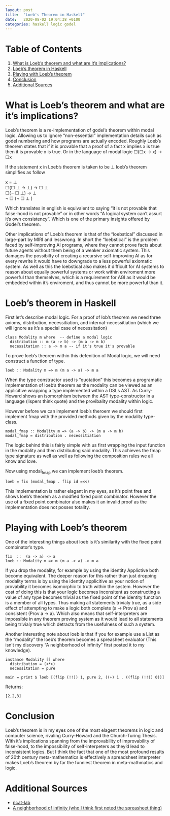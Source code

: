 ```yaml
---
layout: post
title:  "Loeb's Theorem in Haskell"
date:   2020-08-02 19:04:38 +0100
categories: haskell logic godel
---
```

# Table of Contents

1.  [What is Loeb&rsquo;s theorem and what are it&rsquo;s implications?](#org55bc79c)
2.  [Loeb&rsquo;s theorem in Haskell](#org681f198)
3.  [Playing with Loeb&rsquo;s theorem](#org90a76af)
4.  [Conclusion](#org60071fd)
5.  [Additional Sources](#org6dc761b)



<a id="org55bc79c"></a>

# What is Loeb&rsquo;s theorem and what are it&rsquo;s implications?

Loeb&rsquo;s theorem is a re-implementation of godel&rsquo;s theorem within modal logic.
Allowing us to ignore &ldquo;non-essential&rdquo; implementation details such as godel numbering and how programs are actually encoded.
Roughly Loeb&rsquo;s theorem states that if it is provable that a proof of a fact x implies x is true then it is provable x is true.
Or in the language of modal logic ☐(☐x -> x) -> ☐x

If the statement x in Loeb&rsquo;s theorem is taken to be &perp; loeb&rsquo;s theorem simplifies as follow

x = &perp;  
☐(☐ &perp; -> &perp;) -> ☐ &perp;  
☐(¬ ☐ &perp;) -> &perp;  
¬ ☐ (¬ ☐ &perp; )  

Which translates in english is equivalent to saying &ldquo;it is not provable that false-hood is not provable&rdquo; or in other words &ldquo;A logical system can&rsquo;t assurt it&rsquo;s own consistency&rdquo;.
Which is one of the primary insights offered by Godel&rsquo;s theorem.

Other implications of Loeb&rsquo;s theorem is that of the &ldquo;loebstical&rdquo; discussed in large-part by MIRI and lesswrong.
In short the &ldquo;loebstical&rdquo; is the problem faced by self-improving AI programs, where they cannot prove facts about future agents without them being of a weaker axiomatic system.
This damages the possibilty of creating a recursive self-improving AI as for every rewrite it would have to downgrade to a less powerful axiomatic system.
As well as this the loebstical also makes it difficult for AI systems to reason about equally powerful systems or work within enviroment more powerful than themselves, which is a requirement for AGI as it would be embedded within it&rsquo;s enviroment, and thus cannot be more powerful than it.


<a id="org681f198"></a>

# Loeb&rsquo;s theorem in Haskell

First let&rsquo;s describe modal logic.
For a proof of lob&rsquo;s theorem we need three axioms, distribution, necessitiation, and internal-necessitiation (which we will ignore as it&rsquo;s a special case of necessitation)

    class Modality m where  -- define a modal logic
      distribution :: m (a -> b) -> (m a -> m b)
      necessitation :: a -> m a -- if it's true it's provable

To prove loeb&rsquo;s theorem within this defenition of Modal logic, we will need construct a function of type.

    loeb :: Modality m => m (m a -> a) -> m a

When the type constructor used is &ldquo;quotation&rdquo; this becomes a programatic implementation of loeb&rsquo;s theorem as the modality can be viewed as an applicitive wrapping a type implemented within a DSLs AST.
As Curry-Howard shows an isomorphism between the AST type-constructor in a language (lispers think quote) and the provibality modality within logic.

However before we can implement loeb&rsquo;s theroem we should first implement fmap with the provided methods given by the modality type-class.

    modal_fmap :: Modality m => (a -> b) -> (m a -> m b)
    modal_fmap = distribution . necessitiation

The logic behind this is fairly simple with us first wrapping the input function in the modality and then distributing said modality.
This achieves the fmap type signature as well as well as following the composition rules we all know and love.

Now using modal<sub>fmap</sub> we can implement loeb&rsquo;s theorem.

    loeb = fix (modal_fmap . flip id =<<)

This implementation is rather elagant in my eyes, as it&rsquo;s point free and shows loeb&rsquo;s theorem as a modfied fixed point combinator.
However the use of a fixed point combinator also makes it an invalid proof as the implementation does not posses totality.


<a id="org90a76af"></a>

# Playing with Loeb&rsquo;s theorem

One of the interesting things about loeb is it&rsquo;s similarity with the fixed point combinator&rsquo;s type.

    fix  ::  (a -> a) -> a
    loeb :: Modality m => m (m a -> a) -> m a

If you drop the modality, for example by using the identity Applictive both become equivalent.
The deeper reason for this rather than just dropping modality terms is by using the identity applicitive as your notion of provability it becomes isomorphic to truth within the system.
However the cost of doing this is that your logic becomes inconsitent as constructing a value of any type becomes trivial as the fixed point of the identity function is a member of all types.
Thus making all statements trivialy true, as a side effect of attempting to make a logic both complete (a -> Prov a) and consistent (Prov a -> a).
Which also means that self-interpreters are impossible in any theorem proving system as it would lead to all statements being trivialy true which detracts from the usefulness of such a system.

Another interesting note about loeb is that if you for example use a List as the &ldquo;modality&rdquo; the loeb&rsquo;s theorem becomes a spreasheet evaluator (This isn&rsquo;t my discovery &ldquo;A neighborhood of infinity&rdquo; first posted it to my knowledge).

    instance Modality [] where
      distribution = (<*>)
      necessitation = pure
    
    main = print $ loeb [(flip (!!)) 1, pure 2, ((+) 1 . ((flip (!!)) 0))]

Returns:

    [2,2,3]


<a id="org60071fd"></a>

# Conclusion

Loeb&rsquo;s theorem is in my eyes one of the most elagent theorems in logic and computer science, rivaling Curry-Howard and the Church-Turing Thesis.
With it&rsquo;s implications spanning from the improvability of improvability of false-hood, to the impossibility of self-interpeters as they&rsquo;d lead to inconsistent logics.
But I think the fact that one of the most profound results of 20th century meta-mathematics is effectively a spreadsheet interpreter makes Loeb&rsquo;s theorem by far the funniest theorem in meta-mathmatics and logic.


<a id="org6dc761b"></a>

# Additional Sources

-   [ncat-lab](https://ncatlab.org/nlab/show/L%C3%B6b%27s+theorem)
-   [A neighborhood of infinity (who I think first noted the spreasheet thing)](http://blog.sigfpe.com/2006/11/from-l-theorem-to-spreadsheet.html)

